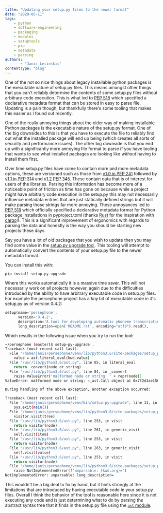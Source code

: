 ```yaml
---
title: "Updating your setup.py files to the newer format"
date: "2020-05-11"
tags:
    - python
    - software-engineering
    - packaging
    - modules
    - setuptools
    - pip
    - metadata
    - parsing
authors:
       - "Janis Lesinskis"
contentType: "blog"
---
```

One of the not so nice things about legacy installable python packages is the executable nature of setup.py files. This means amongst other things that you can't reliably determine the contents of some setup.py files without arbitrary code execution. This is what led to [PEP 518](https://www.python.org/dev/peps/pep-0518/) which specified a declarative metadata format that can be stored in easy to parse file. Updating is a pain though, but thankfully there's some tooling that makes this easier as I found out recently.

<!-- end excerpt -->

One of the really annoying things about the older way of making installable Python packages is the executable nature of the setup.py format. One of the big downsides to this is that you have to execute the file to reliably find out what the installed package will end up being (which creates all sorts of security and performance issues). The other big downside is that you end up with a significantly more annoying file format to parse if you have tooling that wants to see what installed packages are looking like *without* having to install them first.

Over time setup.py files have come to contain more and more metadata options, these are versioned such as those from [v1.0 in PEP 241](https://www.python.org/dev/peps/pep-0241/) followed by [v1.1 in PEP 314](https://www.python.org/dev/peps/pep-0314/) and [v1.2 PEP 345](https://www.python.org/dev/peps/pep-0345/ ). These contain data that is of interest for users of the libraries.
Parsing this information has become more of a noticeable point of friction as time has gone on because while a project might have arbitrary code execution in the setup.py this may not necessarily influence metadata entries that are just statically defined strings but it will make parsing those strings far more annoying. These annoyances led to [PEP 518](https://www.python.org/dev/peps/pep-0518/) which officially specified a declarative metadata format for Python package installations in pyproject.toml (thanks [Rust](https://www.rust-lang.org/) for the inspiration with [cargo](https://doc.rust-lang.org/cargo/)!). This is a significant improvement of ergonomics with regards to parsing the data and honestly is the way you should be starting new projects these days.

Say you have a lot of old packages that you wish to update then you may find some value in the [setup.py upgrade tool](https://github.com/asottile/setup-py-upgrade). This tooling will attempt to automatically convert the contents of your setup.py file to the newer metadata format.

You can install this with:

```
pip install setup-py-upgrade
```

Where this works automatically it is a massive time saver. This will not necessarily work on all projects however, again due to the difficulties introduced by the ability to have arbitrary executable code in setup.py files. For example the persephone project has a *tiny* bit of executable code in it's setup.py as of version 0.4.2:

```python
setup(name='persephone',
      version='0.4.2',
      description='A tool for developing automatic phoneme transcription models',
      long_description=open('README.rst', encoding="utf8").read(),
```

Which results in the following issue when you try to run the tool:

```bash
~/persephone (master)$ setup-py-upgrade .
Traceback (most recent call last):
  File "/home/janis/persephone/venv/lib/python3.6/site-packages/setup_py_upgrade.py", line 126, in visit_Call
    value = ast.literal_eval(kwd.value)
  File "/usr/lib/python3.6/ast.py", line 85, in literal_eval
    return _convert(node_or_string)
  File "/usr/lib/python3.6/ast.py", line 84, in _convert
    raise ValueError('malformed node or string: ' + repr(node))
ValueError: malformed node or string: <_ast.Call object at 0x7f2d3ae15080>

During handling of the above exception, another exception occurred:

Traceback (most recent call last):
  File "/home/janis/persephone/venv/bin/setup-py-upgrade", line 11, in <module>
    sys.exit(main())
  File "/home/janis/persephone/venv/lib/python3.6/site-packages/setup_py_upgrade.py", line 168, in main
    visitor.visit(tree)
  File "/usr/lib/python3.6/ast.py", line 253, in visit
    return visitor(node)
  File "/usr/lib/python3.6/ast.py", line 261, in generic_visit
    self.visit(item)
  File "/usr/lib/python3.6/ast.py", line 253, in visit
    return visitor(node)
  File "/usr/lib/python3.6/ast.py", line 263, in generic_visit
    self.visit(value)
  File "/usr/lib/python3.6/ast.py", line 253, in visit
    return visitor(node)
  File "/home/janis/persephone/venv/lib/python3.6/site-packages/setup_py_upgrade.py", line 128, in visit_Call
    raise NotImplementedError(f'unparsable: {kwd.arg}=')
NotImplementedError: unparsable: long_description=
```

This wouldn't be a big deal to fix by hand, but it hints strongly at the limitations that are introduced by having executable code in your setup.py files. Overall I think the behavior of the tool is reasonable here since it is not executing any code and is just determining what to do by parsing the abstract syntax tree that it finds in the setup.py file using the [`ast` module](https://docs.python.org/3/library/ast.html).
